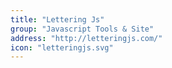 ```yaml
---
title: "Lettering Js"
group: "Javascript Tools & Site"
address: "http://letteringjs.com/"
icon: "letteringjs.svg"
---
```


